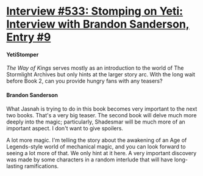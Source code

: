 # [Interview #533: Stomping on Yeti: Interview with Brandon Sanderson, Entry #9](https://www.theoryland.com/intvmain.php?i=533#9)

#### YetiStomper

*The Way of Kings*
serves mostly as an introduction to the world of The Stormlight Archives but only hints at the larger story arc. With the long wait before Book 2, can you provide hungry fans with any teasers?

#### Brandon Sanderson

What Jasnah is trying to do in this book becomes very important to the next two books. That's a very big teaser. The second book will delve much more deeply into the magic; particularly, Shadesmar will be much more of an important aspect. I don't want to give spoilers.

A lot more magic. I'm telling the story about the awakening of an Age of Legends-style world of mechanical magic, and you can look forward to seeing a lot more of that. We only hint at it here. A very important discovery was made by some characters in a random interlude that will have long-lasting ramifications.

